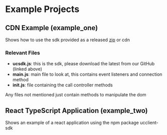 # Example Projects

## CDN Example (example_one)

Shows how to use the sdk provided as a released [zip](https://github.com/mondago/ucclient-js-sdk/releases/) or cdn

### Relevant Files

- **ucsdk.js**: this is the sdk, please download the latest from our GitHub (linked above)
- **main.js**: main file to look at, this contains event listeners and connection method
- **init.js**: file containing the call controller methods

Any files not mentioned just contain methods to manipulate the dom

## React TypeScript Application (example_two)

Shows an example of a react application using the npm package ucclient-sdk

